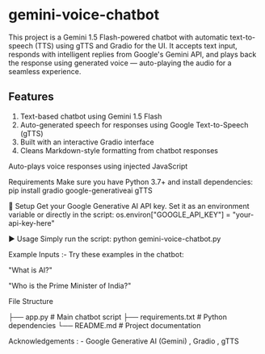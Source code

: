 # gemini-voice-chatbot
This project is a Gemini 1.5 Flash-powered chatbot with automatic text-to-speech (TTS) using gTTS and Gradio for the UI. It accepts text input, responds with intelligent replies from Google's Gemini API, and plays back the response using generated voice — auto-playing the audio for a seamless experience.

## Features
1.  Text-based chatbot using Gemini 1.5 Flash
2.  Auto-generated speech for responses using Google Text-to-Speech (gTTS)
3.  Built with an interactive Gradio interface
4.  Cleans Markdown-style formatting from chatbot responses

 Auto-plays voice responses using injected JavaScript

Requirements
Make sure you have Python 3.7+ and install dependencies:
pip install gradio google-generativeai gTTS

🔑 Setup
Get your Google Generative AI API key.
Set it as an environment variable or directly in the script:
os.environ["GOOGLE_API_KEY"] = "your-api-key-here"

▶️ Usage
Simply run the script:
python gemini-voice-chatbot.py

Example Inputs :-
Try these examples in the chatbot:

"What is AI?"

"Who is the Prime Minister of India?"

 File Structure

├── app.py              # Main chatbot script
├── requirements.txt    # Python dependencies
└── README.md           # Project documentation

 Acknowledgements : -
Google Generative AI (Gemini) ,
Gradio ,
gTTS

